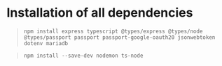 # Installation of all dependencies
> `npm install express typescript @types/express @types/node @types/passport passport passport-google-oauth20 jsonwebtoken dotenv mariadb`
 
> `npm install --save-dev nodemon ts-node`
